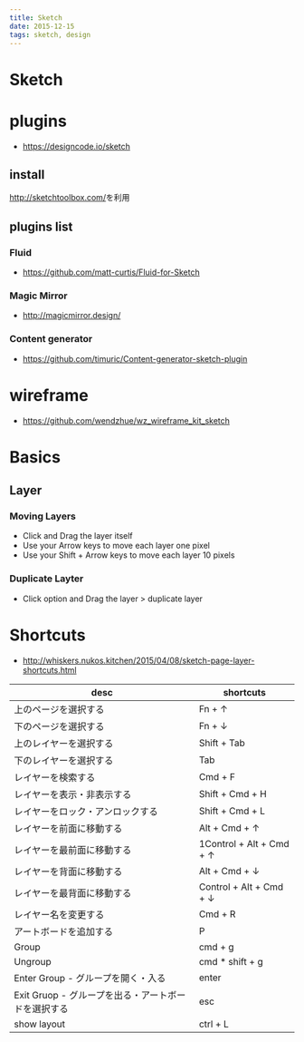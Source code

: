 ```yaml
---
title: Sketch
date: 2015-12-15
tags: sketch, design
---
```



Sketch
===========

# plugins

+ <https://designcode.io/sketch>

## install 

<http://sketchtoolbox.com/>を利用

## plugins list

### Fluid

+ <https://github.com/matt-curtis/Fluid-for-Sketch>

### Magic Mirror

+ <http://magicmirror.design/>

### Content generator

+ <https://github.com/timuric/Content-generator-sketch-plugin>

# wireframe

+ <https://github.com/wendzhue/wz_wireframe_kit_sketch>


# Basics

## Layer

### Moving Layers

+ Click and Drag the layer itself
+ Use your Arrow keys to move each layer one pixel
+ Use your Shift + Arrow keys to move each layer 10 pixels

### Duplicate Layter

+ Click option and Drag the layer > duplicate layer


# Shortcuts

+ <http://whiskers.nukos.kitchen/2015/04/08/sketch-page-layer-shortcuts.html>

|                         desc                        |        shortcuts         |
|-----------------------------------------------------|--------------------------|
| 上のページを選択する                                | Fn + ↑                   |
| 下のページを選択する                                | Fn + ↓                   |
| 上のレイヤーを選択する                              | Shift + Tab              |
| 下のレイヤーを選択する                              | Tab                      |
| レイヤーを検索する                                  | Cmd + F                  |
| レイヤーを表示・非表示する                          | Shift + Cmd + H          |
| レイヤーをロック・アンロックする                    | Shift + Cmd + L          |
| レイヤーを前面に移動する                            | Alt + Cmd + ↑            |
| レイヤーを最前面に移動する                          | 1Control + Alt + Cmd + ↑ |
| レイヤーを背面に移動する                            | Alt + Cmd + ↓            |
| レイヤーを最背面に移動する                          | Control + Alt + Cmd + ↓  |
| レイヤー名を変更する                                | Cmd + R                  |
| アートボードを追加する                              | P                        |
| Group                                               | cmd + g                  |
| Ungroup                                             | cmd * shift + g          |
| Enter Group - グループを開く・入る                  | enter                    |
| Exit Gruop - グループを出る・アートボードを選択する | esc                      |
| show layout                                         | ctrl + L                         |
